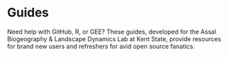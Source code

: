 # Guides
Need help with GitHub, R, or GEE? These guides, developed for the Assal Biogeography & Landscape Dynamics Lab at Kent State, provide resources for brand new users and refreshers for avid open source fanatics. 
